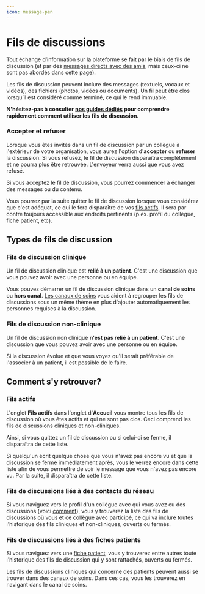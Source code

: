 ```yaml
---
icon: message-pen
---
```


# Fils de discussions

Tout échange d’information sur la plateforme se fait par le biais de fils de discussion (et par des [messages directs avec des amis](https://support.braver.net/pour-les-professionnels/reseau#vos-amis), mais ceux-ci ne sont pas abordés dans cette page).&#x20;

Les fils de discussion peuvent inclure des messages (textuels, vocaux et vidéos), des fichiers (photos, vidéos ou documents). Un fil peut être clos lorsqu’il est considéré comme terminé, ce qui le rend immuable.

**N'hésitez-pas à consulter** [**nos guides dédiés**](https://support.braver.net/guides/pour-les-professionnels/fils-de-discussions) **pour comprendre rapidement comment utiliser les fils de discussion.**

### Accepter et refuser

Lorsque vous êtes invités dans un fil de discussion par un collègue à l'extérieur de votre organisation, vous aurez l'option d'**accepter** ou **refuser** la discussion. Si vous refusez, le fil de discussion disparaîtra complètement et ne pourra plus être retrouvée. L'envoyeur verra aussi que vous avez refusé.

Si vous acceptez le fil de discussion, vous pourrez commencer à échanger des messages ou du contenu.&#x20;

Vous pourrez par la suite quitter le fil de discussion lorsque vous considérez que c'est adéquat, ce qui le fera disparaître de vos [fils actifs](fils-de-discussions.md#fils-actifs). Il sera par contre toujours accessible aux endroits pertinents (p.ex. profil du collègue, fiche patient, etc).

## Types de fils de discussion

### Fils de discussion clinique

Un fil de discussion clinique est **relié à un patient**. C'est une discussion que vous pouvez avoir avec une personne ou en équipe.

Vous pouvez démarrer un fil de discussion clinique dans un **canal de soins** ou **hors canal**. [Les canaux de soins](canaux-de-soins.md) vous aident à regrouper les fils de discussions sous un même thème en plus d'ajouter automatiquement les personnes requises à la discussion.

### Fils de discussion non-clinique

Un fil de discussion non clinique **n'est pas relié à un patient**. C'est une discussion que vous pouvez avoir avec une personne ou en équipe.

Si la discussion évolue et que vous voyez qu'il serait préférable de l'associer à un patient, il est possible de le faire.

## Comment s'y retrouver?

### Fils actifs

L'onglet **Fils actifs** dans l'onglet d'**Accueil** vous montre tous les fils de discussion où vous êtes actifs et qui ne sont pas clos. Ceci comprend les fils de discussions cliniques et non-cliniques.

Ainsi, si vous quittez un fil de discussion ou si celui-ci se ferme, il disparaîtra de cette liste.

Si quelqu'un écrit quelque chose que vous n'avez pas encore vu et que la discussion se ferme immédiatement après, vous le verrez encore dans cette liste afin de vous permettre de voir le message que vous n'avez pas encore vu. Par la suite, il disparaîtra de cette liste.

### Fils de discussions liés à des contacts du réseau

Si vous naviguez vers le profil d'un collègue avec qui vous avez eu des discussions (voici [comment](https://support.braver.net/guides/pour-les-professionnels/reseau/consulter-le-profil-des-utilisateurs-sur-le-reseau)), vous y trouverez la liste des fils de discussions où vous et ce collègue avec participé, ce qui va inclure toutes l'historique des fils cliniques et non-cliniques, ouverts ou fermés.

### Fils de discussions liés à des fiches patients

Si vous naviguez vers une [fiche patient](fiches-patients.md), vous y trouverez entre autres toute l'historique des fils de discussion qui y sont rattachés, ouverts ou fermés.

Les fils de discussions cliniques qui concerne des patients peuvent aussi se trouver dans des canaux de soins. Dans ces cas, vous les trouverez en navigant dans le canal de soins.
